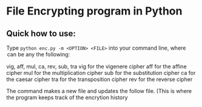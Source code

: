 # File Encrypting program in Python

## Quick how to use:

Type `python enc.py -m <OPTION> <FILE>` into your command line, where <OPTION> can be any the following:

vig, aff, mul, ca, rev, sub, tra
vig for the vigenere cipher
aff for the affine cipher
mul for the multiplication cipher
sub for the substitution cipher
ca for the caesar cipher
tra for the transposition cipher
rev for the reverse cipher

The command makes a new file and updates the follow file. (This is where the program keeps track of the encrytion history
